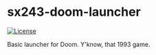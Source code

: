 # sx243-doom-launcher
[![License](https://img.shields.io/badge/license-TLPL-blue)](https://speedstriker243.github.io/tlpl/)

Basic launcher for Doom. Y'know, that 1993 game.
